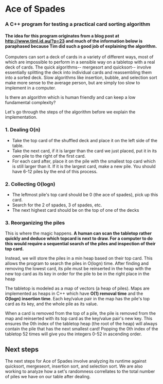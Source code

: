 # Ace of Spades
### A C++ program for testing a practical card sorting algorithm
#### The idea for this program originates from a blog post at http://www.timl.id.au/?p=23 and much of the information below is paraphased because Tim did such a good job of explaining the algorithm.

Computers can sort a deck of cards in a variety of different ways, most of which are impossible to perform in a sensible way on a tabletop with a real deck of cards. The quick algorithms-- mergesort and quicksort-- involve essentially splitting the deck into individual cards and reassembling them into a sorted deck. Slow algorithms like insertion, bubble, and selection sort make more sense to the average person, but are simply too slow to implement in a computer. 

Is there an algorithm which is human friendly and can keep a low fundamental complexity?

Let's go through the steps of the algorithm before we explain the implementation.

### 1. Dealing O(n)
- Take the top card of the shuffled deck and place it on the left side of the table.  
- Take the next card, if it is larger than the card we just placed, put it in its own pile to the right of the first card.              
- For each card after, place it on the pile with the smallest top card which is still larger than it. If it is the largest card, make a new pile. You should have 6-12 piles by the end of this process.

### 2. Collecting O(logn)
- The leftmost pile's top card should be 0 (the ace of spades), pick up this card.         
- Search for the 2 of spades, 3 of spades, etc.                                      
- The next highest card should be on the top of one of the decks

### 3. Reorganizing the piles
This is where the magic happens. __A human can scan the tabletop rather quickly and deduce which topcard is next to draw. For a computer to do this would require a sequential search of the piles and inspection of their top card.__

Instead, we will store the piles in a min heap based on their top card. This allows the program to search the piles in O(logn) time. 
After finding and removing the lowest card, its pile must be reinserted in the heap with the new top card as its key in order for the pile to be in the right place in the heap

The tabletop is modeled as a map of vectors (a heap of piles). Maps are implemented as heaps in C++ which have __O(1) removal time__ and the __O(logn) insertion time__. Each key/value pair in the map has the pile's top card as its key, and the whole pile as its value. 

When a card is removed from the top of a pile, the pile is removed from the map and reinserted with its top card as the key/value pair's new key.
This ensures the 0th index of the tabletop heap (the root of the heap) will always contain the pile that has the next smallest card! Popping the 0th index of the tabletop 52 times will give you the integers 0-52 in ascending order.

## Next steps
The next steps for Ace of Spades involve analyzing its runtime against quicksort, mergeseort, insertion sort, and selection sort.
We are also working to analyze how a set's randomness correllates to the total number of piles we have on our table after dealing.
